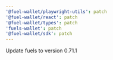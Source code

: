 ```yaml
---
'@fuel-wallet/playwright-utils': patch
'@fuel-wallet/react': patch
'@fuel-wallet/types': patch
'fuels-wallet': patch
'@fuel-wallet/sdk': patch
---
```


Update fuels to version 0.71.1

